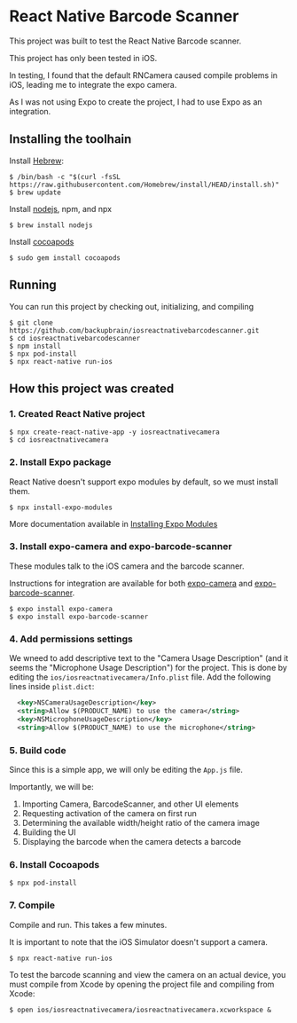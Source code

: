 # React Native Barcode Scanner

This project was built to test the React Native Barcode scanner.

This project has only been tested in iOS.

In testing, I found that the default RNCamera caused compile problems in iOS, leading me to integrate the expo camera.

As I was not using Expo to create the project, I had to use Expo as an integration.

## Installing the toolhain

Install [Hebrew](https://brew.sh/):

```console
$ /bin/bash -c "$(curl -fsSL https://raw.githubusercontent.com/Homebrew/install/HEAD/install.sh)"
$ brew update
```

Install [nodejs](https://nodejs.org/), npm, and npx
```console
$ brew install nodejs
```

Install [cocoapods](https://cocoapods.org/)

```console
$ sudo gem install cocoapods
```


## Running

You can run this project by checking out, initializing, and compiling

```console
$ git clone https://github.com/backupbrain/iosreactnativebarcodescanner.git
$ cd iosreactnativebarcodescanner
$ npm install
$ npx pod-install
$ npx react-native run-ios
```

## How this project was created

### 1. Created React Native project

```console
$ npx create-react-native-app -y iosreactnativecamera
$ cd iosreactnativecamera
```

### 2. Install Expo package 

React Native doesn't support expo modules by default, so we must install them.

```console
$ npx install-expo-modules
```

More documentation available in [Installing Expo Modules](https://docs.expo.dev/bare/installing-expo-modules/)

### 3. Install expo-camera and expo-barcode-scanner

These modules talk to the iOS camera and the barcode scanner.

Instructions for integration are available for both [expo-camera](https://github.com/expo/expo/tree/master/packages/expo-camera) and [expo-barcode-scanner](https://github.com/expo/expo/tree/master/packages/expo-barcode-scanner).

```console
$ expo install expo-camera
$ expo install expo-barcode-scanner
```

### 4. Add permissions settings

We wneed to add descriptive text to the "Camera Usage Description" (and it seems the "Microphone Usage Description") for the project. This is done by editing the `ios/iosreactnativecamera/Info.plist` file. Add the following lines inside `plist.dict`:

```xml
  <key>NSCameraUsageDescription</key>
  <string>Allow $(PRODUCT_NAME) to use the camera</string>
  <key>NSMicrophoneUsageDescription</key>
  <string>Allow $(PRODUCT_NAME) to use the microphone</string>
```

### 5. Build code

Since this is a simple app, we will only be editing the `App.js` file.

Importantly, we will be:
1. Importing Camera, BarcodeScanner, and other UI elements
2. Requesting activation of the camera on first run
3. Determining the available width/height ratio of the camera image
4. Building the UI
5. Displaying the barcode when the camera detects a barcode

### 6. Install Cocoapods

```console
$ npx pod-install
```

### 7. Compile

Compile and run. This takes a few minutes.

It is important to note that the iOS Simulator doesn't support a camera.

```console
$ npx react-native run-ios
```

To test the barcode scanning and view the camera on an actual device, you must compile from Xcode by opening the project file and compiling from Xcode:

```
$ open ios/iosreactnativecamera/iosreactnativecamera.xcworkspace &
```

